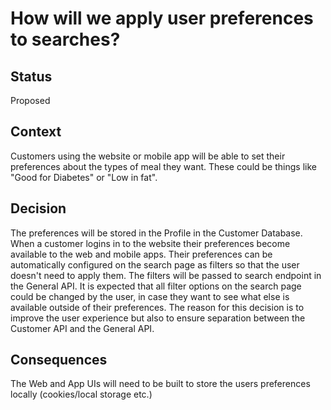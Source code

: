 # How will we apply user preferences to searches?

## Status
Proposed

## Context
Customers using the website or mobile app will be able to set their preferences about the types of meal they want.  These could be things like "Good for Diabetes" or "Low in fat".  

## Decision
The preferences will be stored in the Profile in the Customer Database.  When a customer logins in to the website their preferences become available to the web and mobile apps.  Their preferences can be automatically configured on the search page as filters so that the user doesn't need to apply them.  The filters will be passed to search endpoint in the General API.
It is expected that all filter options on the search page could be changed by the user, in case they want to see what else is available outside of their preferences.
The reason for this decision is to improve the user experience but also to ensure separation between the Customer API and the General API.

## Consequences
The Web and App UIs will need to be built to store the users preferences locally (cookies/local storage etc.)